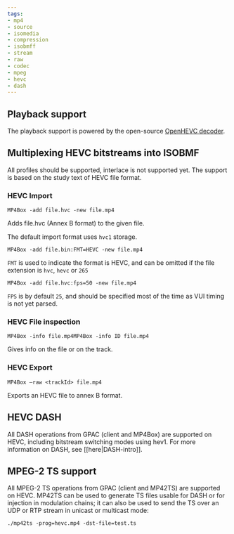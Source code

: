 ```yaml
---
tags:
- mp4
- source
- isomedia
- compression
- isobmff
- stream
- raw
- codec
- mpeg
- hevc
- dash
---
```




## Playback support

The playback support is powered by the open-source [OpenHEVC decoder](https://github.com/OpenHEVC/openHEVC). 



## Multiplexing HEVC bitstreams into ISOBMF

All profiles should be supported, interlace is not supported yet. The support is based on the study text of HEVC file format.


### HEVC Import


```
MP4Box -add file.hvc -new file.mp4
```

Adds file.hvc (Annex B format) to the given file.

The default import format uses `hvc1` storage.

```
MP4Box -add file.bin:FMT=HEVC -new file.mp4
```

`FMT` is used to indicate the format is HEVC, and can be omitted if the file extension is `hvc`, `hevc` or `265`

```
MP4Box -add file.hvc:fps=50 -new file.mp4
```

`FPS` is by default `25`, and should be specified most of the time as VUI timing is not yet parsed.


### HEVC File inspection

```
MP4Box -info file.mp4MP4Box -info ID file.mp4
```

Gives info on the file or on the track.


### HEVC Export

```
MP4Box –raw <trackId> file.mp4
```

Exports an HEVC file to annex B format.



## HEVC DASH

All DASH operations from GPAC (client and MP4Box) are supported on HEVC, including bitstream switching modes using hev1. For more information on DASH, see [[here|DASH-intro]].


## MPEG-2 TS support

All MPEG-2 TS operations from GPAC (client and MP42TS) are supported on HEVC. MP42TS can be used to generate TS files usable for DASH or for injection in modulation chains; it can also be used to send the TS over an UDP or RTP stream in unicast or multicast mode:

```
./mp42ts -prog=hevc.mp4 -dst-file=test.ts
```

